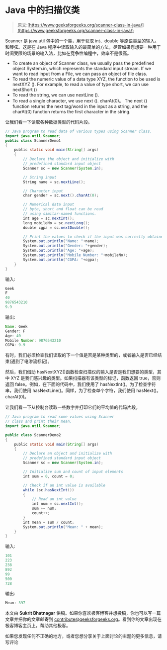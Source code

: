 # Java 中的扫描仪类

> 原文:[https://www.geeksforgeeks.org/scanner-class-in-java/](https://www.geeksforgeeks.org/scanner-class-in-java/)

Scanner 是 java.util 包中的一个类，用于获取 int、double 等原语类型的输入。和琴弦。这是在 Java 程序中读取输入的最简单的方法，尽管如果您想要一种用于时间受限的场景的输入法，比如在竞争性编程中，效率不是很高。

*   To create an object of Scanner class, we usually pass the predefined object System.in, which represents the standard input stream. If we want to read input from a File, we can pass an object of file class.
*   To read the numeric value of a data type XYZ, the function to be used is nextXYZ (). For example, to read a value of type short, we can use nextShort ()
*   To read the string, we can use nextLine ().
*   To read a single character, we use next (). charAt(0)。 The next () function returns the next tag/word in the input as a string, and the charAt(0) function returns the first character in the string.

让我们看一下读取各种数据类型的代码片段。

```java
// Java program to read data of various types using Scanner class.
import java.util.Scanner;
public class ScannerDemo1
{
    public static void main(String[] args)
    {
        // Declare the object and initialize with
        // predefined standard input object
        Scanner sc = new Scanner(System.in);

        // String input
        String name = sc.nextLine();

        // Character input
        char gender = sc.next().charAt(0);

        // Numerical data input
        // byte, short and float can be read
        // using similar-named functions.
        int age = sc.nextInt();
        long mobileNo = sc.nextLong();
        double cgpa = sc.nextDouble();

        // Print the values to check if the input was correctly obtained.
        System.out.println("Name: "+name);
        System.out.println("Gender: "+gender);
        System.out.println("Age: "+age);
        System.out.println("Mobile Number: "+mobileNo);
        System.out.println("CGPA: "+cgpa);
    }
}
```

输入:

```java
Geek
F
40
9876543210
9.9

```

输出:

```java
Name: Geek
Gender: F
Age: 40
Mobile Number: 9876543210
CGPA: 9.9
```

有时，我们必须检查我们读取的下一个值是否是某种类型的，或者输入是否已经结束(遇到了电渗流标记)。

然后，我们借助 hasNextXYZ()函数检查扫描仪的输入是否是我们想要的类型，其中 XYZ 是我们感兴趣的类型。如果扫描器有该类型的标记，函数返回 true，否则返回 false。例如，在下面的代码中，我们使用了 hasNextInt()。为了检查字符串，我们使用 hasNextLine()。同样，为了检查单个字符，我们使用 hasNext()。charAt(0)。

让我们看一下从控制台读取一些数字并打印它们的平均值的代码片段。

```java
// Java program to read some values using Scanner
// class and print their mean.
import java.util.Scanner;

public class ScannerDemo2
{
    public static void main(String[] args)
    {
        // Declare an object and initialize with
        // predefined standard input object
        Scanner sc = new Scanner(System.in);

        // Initialize sum and count of input elements
        int sum = 0, count = 0;

        // Check if an int value is available
        while (sc.hasNextInt())
        {
            // Read an int value
            int num = sc.nextInt();
            sum += num;
            count++;
        }
        int mean = sum / count;
        System.out.println("Mean: " + mean);
    }
}
```

输入:

```java
101
223
238
892
99
500
728

```

输出:

```java
Mean: 397
```

本文由 **Sukrit Bhatnagar** 供稿。如果你喜欢极客博客并想投稿，你也可以写一篇文章并把你的文章邮寄到 contribute@geeksforgeeks.org。看到你的文章出现在极客博客主页上，帮助其他极客。

如果您发现任何不正确的地方，或者您想分享关于上面讨论的主题的更多信息，请写评论